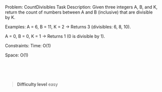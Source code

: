 Problem: CountDivisibles
Task Description:
Given three integers A, B, and K, return the count of numbers between A and B (inclusive) that are divisible by K.

Examples:
A = 6, B = 11, K = 2 → Returns 3 (divisibles: 6, 8, 10).

A = 0, B = 0, K = 1 → Returns 1 (0 is divisible by 1).

Constraints:
Time: O(1)

Space: O(1)


<br><br><br>

> **Difficulty level**
> easy